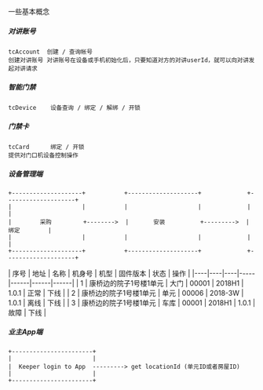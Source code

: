 
一些基本概念

##### 对讲账号
```
tcAccount  创建 / 查询帐号
创建对讲账号 对讲账号在设备或手机初始化后，只要知道对方的对讲userId，就可以向对讲发起对讲请求
```
##### 智能门禁  
```
tcDevice    设备查询 / 绑定 / 解绑 / 开锁
```

##### 门禁卡
```
tcCard      绑定 / 开锁
提供对门口机设备控制操作
```

##### 设备管理端

```
+--------------------+           +--------------------+             +--------------------+
|                    |           |                    |             |                    |
|        采购         +-------->  |       安装          +--------->  |         绑定        |
|                    |           |                    |             |                    |
+--------------------+           +--------------------+             +--------------------+
```

| 序号 | 地址 | 名称 | 机身号 | 机型 | 固件版本 | 状态 | 操作 |
|----|----|----|-----|------|------|------|
| 1 | 康桥边的院子1号楼1单元 | 大门 | 00001 | 2018H1 | 1.0.1 | 正常 | 下线 |
| 2 | 康桥边的院子1号楼1单元 | 单元 | 00006 | 2018-3W | 1.0.1 | 离线 | 下线 |
| 3 | 康桥边的院子1号楼1单元 | 车库 | 00001 | 2018H1 | 1.0.1 | 故障 | 下线 |



##### 业主App端
```
+-----------------------+
|                       |
|  Keeper login to App  ---------> get locationId (单元ID或者房屋ID)
|                       |
+-----------------------+

```

